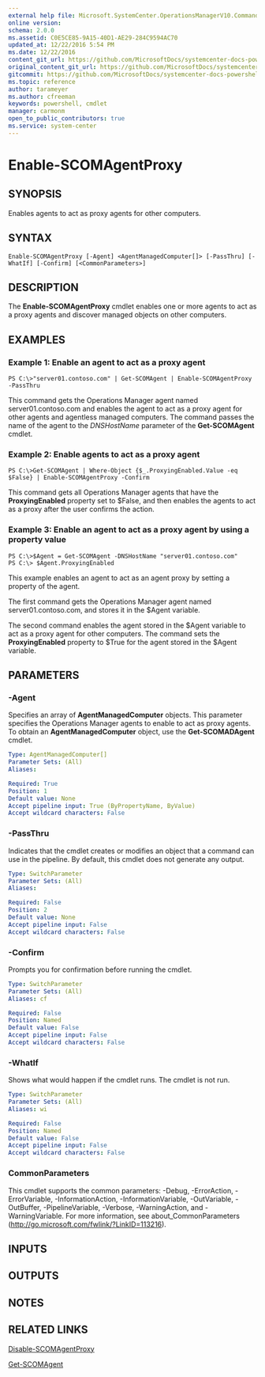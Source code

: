 ```yaml
---
external help file: Microsoft.SystemCenter.OperationsManagerV10.Commands.dll-Help.xml
online version: 
schema: 2.0.0
ms.assetid: C0E5CE85-9A15-40D1-AE29-284C9594AC70
updated_at: 12/22/2016 5:54 PM
ms.date: 12/22/2016
content_git_url: https://github.com/MicrosoftDocs/systemcenter-docs-powershell/blob/master/systemcenter-cmdlets/SystemCenter2016/OperationsManager/vlatest/Enable-SCOMAgentProxy.md
original_content_git_url: https://github.com/MicrosoftDocs/systemcenter-docs-powershell/blob/master/systemcenter-cmdlets/SystemCenter2016/OperationsManager/vlatest/Enable-SCOMAgentProxy.md
gitcommit: https://github.com/MicrosoftDocs/systemcenter-docs-powershell/blob/17c3a51bd892aad46c731d9f381f0704b4815004/systemcenter-cmdlets/SystemCenter2016/OperationsManager/vlatest/Enable-SCOMAgentProxy.md
ms.topic: reference
author: tarameyer
ms.author: cfreeman
keywords: powershell, cmdlet
manager: carmonm
open_to_public_contributors: true
ms.service: system-center
---
```


# Enable-SCOMAgentProxy

## SYNOPSIS
Enables agents to act as proxy agents for other computers.

## SYNTAX

```
Enable-SCOMAgentProxy [-Agent] <AgentManagedComputer[]> [-PassThru] [-WhatIf] [-Confirm] [<CommonParameters>]
```

## DESCRIPTION
The **Enable-SCOMAgentProxy** cmdlet enables one or more agents to act as a proxy agents and discover managed objects on other computers.

## EXAMPLES

### Example 1: Enable an agent to act as a proxy agent
```
PS C:\>"server01.contoso.com" | Get-SCOMAgent | Enable-SCOMAgentProxy -PassThru
```

This command gets the Operations Manager agent named server01.contoso.com and enables the agent to act as a proxy agent for other agents and agentless managed computers.
The command passes the name of the agent to the *DNSHostName* parameter of the **Get-SCOMAgent** cmdlet.

### Example 2: Enable agents to act as a proxy agent
```
PS C:\>Get-SCOMAgent | Where-Object {$_.ProxyingEnabled.Value -eq $False} | Enable-SCOMAgentProxy -Confirm
```

This command gets all Operations Manager agents that have the **ProxyingEnabled** property set to $False, and then enables the agents to act as a proxy after the user confirms the action.

### Example 3: Enable an agent to act as a proxy agent by using a property value
```
PS C:\>$Agent = Get-SCOMAgent -DNSHostName "server01.contoso.com"
PS C:\> $Agent.ProxyingEnabled
```

This example enables an agent to act as an agent proxy by setting a property of the agent.

The first command gets the Operations Manager agent named server01.contoso.com, and stores it in the $Agent variable.

The second command enables the agent stored in the $Agent variable to act as a proxy agent for other computers.
The command sets the **ProxyingEnabled** property to $True for the agent stored in the $Agent variable.

## PARAMETERS

### -Agent
Specifies an array of **AgentManagedComputer** objects.
This parameter specifies the Operations Manager agents to enable to act as proxy agents.
To obtain an **AgentManagedComputer** object, use the **Get-SCOMADAgent** cmdlet.

```yaml
Type: AgentManagedComputer[]
Parameter Sets: (All)
Aliases: 

Required: True
Position: 1
Default value: None
Accept pipeline input: True (ByPropertyName, ByValue)
Accept wildcard characters: False
```

### -PassThru
Indicates that the cmdlet creates or modifies an object that a command can use in the pipeline.
By default, this cmdlet does not generate any output.

```yaml
Type: SwitchParameter
Parameter Sets: (All)
Aliases: 

Required: False
Position: 2
Default value: None
Accept pipeline input: False
Accept wildcard characters: False
```

### -Confirm
Prompts you for confirmation before running the cmdlet.

```yaml
Type: SwitchParameter
Parameter Sets: (All)
Aliases: cf

Required: False
Position: Named
Default value: False
Accept pipeline input: False
Accept wildcard characters: False
```

### -WhatIf
Shows what would happen if the cmdlet runs.
The cmdlet is not run.

```yaml
Type: SwitchParameter
Parameter Sets: (All)
Aliases: wi

Required: False
Position: Named
Default value: False
Accept pipeline input: False
Accept wildcard characters: False
```

### CommonParameters
This cmdlet supports the common parameters: -Debug, -ErrorAction, -ErrorVariable, -InformationAction, -InformationVariable, -OutVariable, -OutBuffer, -PipelineVariable, -Verbose, -WarningAction, and -WarningVariable. For more information, see about_CommonParameters (http://go.microsoft.com/fwlink/?LinkID=113216).

## INPUTS

## OUTPUTS

## NOTES

## RELATED LINKS

[Disable-SCOMAgentProxy](xref:SystemCenter2016/OperationsManager/vlatest/Disable-SCOMAgentProxy.md)

[Get-SCOMAgent](xref:SystemCenter2016/OperationsManager/vlatest/Get-SCOMAgent.md)

